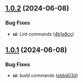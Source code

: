 ## [1.0.2](https://github.com/marlapativ/healthz-curler/compare/v1.0.1...v1.0.2) (2024-06-08)


### Bug Fixes

* **ui:** Lint commands ([4b1e8cc](https://github.com/marlapativ/healthz-curler/commit/4b1e8ccecbc33f6aa9d6489e05fe35e728d5b0d3))

## [1.0.1](https://github.com/marlapativ/healthz-curler/compare/v1.0.0...v1.0.1) (2024-06-08)


### Bug Fixes

* **ui:** build commands ([ebbd03d](https://github.com/marlapativ/healthz-curler/commit/ebbd03dd5b893078f3ec8b81886d4557721de798))
